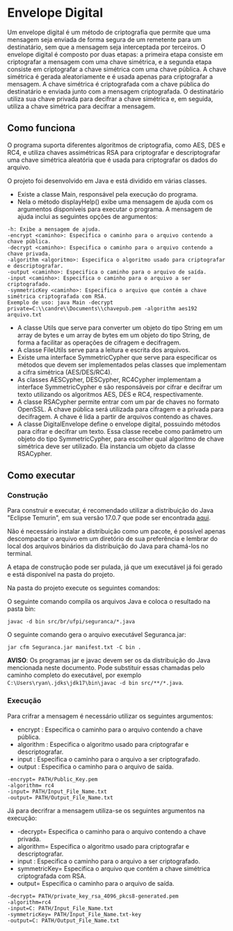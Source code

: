# Envelope Digital

Um envelope digital é um método de criptografia que permite que uma mensagem seja enviada de forma segura de um remetente para um destinatário, sem que a mensagem seja interceptada por terceiros. O envelope digital é composto por duas etapas: a primeira etapa consiste em criptografar a mensagem com uma chave simétrica, e a segunda etapa consiste em criptografar a chave simétrica com uma chave pública. A chave simétrica é gerada aleatoriamente e é usada apenas para criptografar a mensagem. A chave simétrica é criptografada com a chave pública do destinatário e enviada junto com a mensagem criptografada. O destinatário utiliza sua chave privada para decifrar a chave simétrica e, em seguida, utiliza a chave simétrica para decifrar a mensagem.

## Como funciona

O programa suporta diferentes algoritmos de criptografia, como AES, DES e RC4, e utiliza chaves assimétricas RSA para criptografar e descriptografar uma chave simétrica aleatória que é usada para criptografar os dados do arquivo.

O projeto foi desenvolvido em Java e está dividido em várias classes.

- Existe a classe Main, responsável pela execução do programa. 
- Nela o método displayHelp() exibe uma mensagem de ajuda com os argumentos disponíveis para executar o programa. A mensagem de ajuda inclui as seguintes opções de argumentos:
```
-h: Exibe a mensagem de ajuda.
-encrypt <caminho>: Especifica o caminho para o arquivo contendo a chave pública.
-decrypt <caminho>: Especifica o caminho para o arquivo contendo a chave privada.
-algorithm <algoritmo>: Especifica o algoritmo usado para criptografar e descriptografar.
-output <caminho>: Especifica o caminho para o arquivo de saída.
-input <caminho>: Especifica o caminho para o arquivo a ser criptografado.
-symmetricKey <caminho>: Especifica o arquivo que contém a chave simétrica criptografada com RSA.
Exemplo de uso: java Main -decrypt private=C:\\candre\\Documents\\chavepub.pem -algorithm aes192 arquivo.txt
```
- A classe Utils que serve para converter um objeto do tipo String em um array de bytes e um array de bytes em um objeto do tipo String, de forma a facilitar as operações de cifragem e decifragem.
- A classe FileUtils serve para a leitura e escrita dos arquivos.
- Existe uma interface SymmetricCypher que serve para especificar os métodos que devem ser implementados pelas classes que implementam a cifra simétrica (AES/DES/RC4).
- As classes AESCypher, DESCypher, RC4Cypher implementam a interface SymmetricCypher e são responsáveis por cifrar e decifrar um texto utilizando os algoritmos AES, DES e RC4, respectivamente.
- A classe RSACypher permite entrar com um par de chaves no formato OpenSSL. A chave pública será utilizada para cifragem e a privada para decifragem. A chave é lida a partir de arquivos contendo as chaves.
- A classe DigitalEnvelope define o envelope digital, possuindo métodos para cifrar e decifrar um texto. Essa classe recebe como parâmetro um objeto do tipo SymmetricCypher, para escolher qual algoritmo de chave simétrica deve ser utilizado. Ela instancia um objeto da classe RSACypher.

## Como executar

### Construção

Para construir e executar, é recomendado utilizar a distribuição do Java "Eclipse Temurin", em sua versão 17.0.7 que pode ser encontrada [aqui](https://adoptium.net/temurin/releases/).

Não é necessário instalar a distribuição como um pacote, é possível apenas descompactar o arquivo em um diretório de sua preferência e lembrar do local dos arquivos binários da distribuição do Java para chamá-los no terminal.

A etapa de construção pode ser pulada, já que um executável já foi gerado e está disponível na pasta do projeto.

Na pasta do projeto execute os seguintes comandos:

O seguinte comando compila os arquivos Java e coloca o resultado na pasta bin:

`javac -d bin src/br/ufpi/seguranca/*.java`

O seguinte comando gera o arquivo executável Seguranca.jar:

`jar cfm Seguranca.jar manifest.txt -C bin .`

**AVISO**: Os programas jar e javac devem ser os da distribuição do Java mencionada neste documento. Pode substituir essas chamadas pelo caminho completo do executável, por exemplo `C:\Users\ryan\.jdks\jdk17\bin\javac -d bin src/**/*.java`.

### Execução

Para crifrar a mensagem é necessário utilizar os seguintes argumentos:
- encrypt : Especifica o caminho para o arquivo contendo a chave pública.
- algorithm : Especifica o algoritmo usado para criptografar e descriptografar.
- input : Especifica o caminho para o arquivo a ser criptografado.
- output : Especifica o caminho para o arquivo de saída.

```
-encrypt= PATH/Public_Key.pem 
-algorithm= rc4 
-input= PATH/Input_File_Name.txt 
-output= PATH/Output_File_Name.txt
```

Já para decrifrar a mensagem utiliza-se os seguintes argumentos na execução:

- -decrypt= Especifica o caminho para o arquivo contendo a chave privada.
- algorithm= Especifica o algoritmo usado para criptografar e descriptografar.
- input : Especifica o caminho para o arquivo a ser criptografado.
- symmetricKey= Especifica o arquivo que contém a chave simétrica criptografada com RSA.
- output= Especifica o caminho para o arquivo de saída.

```
-decrypt= PATH/private_key_rsa_4096_pkcs8-generated.pem 
-algorithm=rc4 
-input=C: PATH/Input_File_Name.txt 
-symmetricKey= PATH/Input_File_Name.txt-key 
-output=C: PATH/Output_File_Name.txt
```
